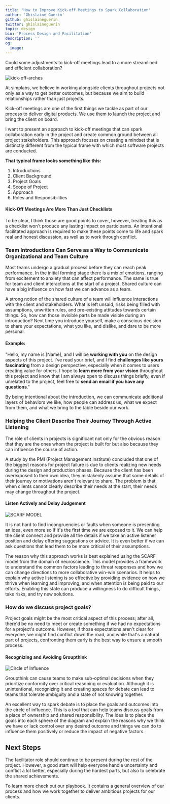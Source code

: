 ```yaml
---
title: 'How to Improve Kick-off Meetings to Spark Collaboration'
author: 'Ghislaine Guerin'
github: ghislaineguerin
twitter: ghislaineguerin
topic: design
bio: 'Process Design and Facilitation'
description: ''
og:
  image:
---
```


Could some adjustments to kick-off meetings lead to a more streamlined and efficient collaboration?
<!--break-->

![kick-off-arches](/assets/images/posts/2020-04-27-facilitate-client-onboarding/kick-off-arches.png)

At simplabs, we believe in working alongside clients throughout projects not only as a way to get better outcomes, but because we aim to build relationships rather than just projects.

Kick-off meetings are one of the first things we tackle as part of our process to deliver digital products. We use them to launch the project and bring the client on board.

I want to present an approach to kick-off meetings that can spark collaboration early in the project and create common ground between all project stakeholders. This approach focuses on creating a mindset that is distinctly different from the typical frame with which most software projects are conducted.

**That typical frame looks something like this:**

1. Introductions
2. Client Background
3. Project Goals
4. Scope of Project
5. Approach
6. Roles and Responsibilities

#### Kick-Off Meetings Are More Than Just Checklists

To be clear, I think those are good points to cover, however, treating this as a
checklist won't produce any lasting impact on participants. An intentional facilitated approach is
required to make these points come to life and spark real and honest discussion,
as well as to work through conflict.

### Team Introductions Can Serve as a Way to Communicate Organizational and Team Culture 

Most teams undergo a gradual process before they can reach peak performance. In the initial forming stage there is a mix of emotions, ranging from excitement to anxiety that can affect performance. The same is true for team and client interactions at the start of a project. Shared culture can have a big influence on how fast we can advance as a team.

A strong notion of the shared culture of a team will influence interactions with the client and stakeholders. What is left unsaid, risks being filled with assumptions, unwritten rules, and pre-existing attitudes towards certain things. So, how can those invisible parts be made visible during an introduction? Next time you introduce yourself, make a conscious decision to share your expectations, what you like, and dislike, and dare to be more personal.

#### Example:

"Hello, my name is [Name], and I will be **working with you** on the design
aspects of this project. I've read your brief, and I find **challenges like
yours fascinating** from a design perspective, especially when it comes to users
creating value for others. I hope to **learn more from your vision** throughout
this project and know that I am always open to discuss things briefly, even if
unrelated to the project, feel free to **send an email if you have any
questions**."

By being intentional about the introduction, we can communicate additional
layers of behaviors we like, how people can address us, what we expect from
them, and what we bring to the table beside our work.

### Helping the Client Describe Their Journey Through Active Listening

The role of clients in projects is significant not only for the obvious reason that they are the ones whom the project is built for but also because they can influence the course of action.

A study by the PMI (Project Management Institute) concluded that one of the biggest reasons for project failure is due to clients realizing new needs during the design and production phases. Because the client has been overexposed to their own idea, they mistakenly assume that some details of their journey or motivations aren't relevant to share. The problem is that when clients cannot clearly describe their needs at the start, their needs may change throughout the project.

#### Listen Actively and Delay Judgement

![SCARF MODEL](/assets/images/posts/2020-04-27-facilitate-client-onboarding/scarf.png)

It is not hard to find incongruencies or faults when someone is presenting an idea, even more so if it's the first time we are exposed to it. We can help the client connect and provide all the details if we take an active listener position and delay offering suggestions or advice. It is even better if we can ask questions that lead them to be more critical of their assumptions.

The reason why this approach works is best explained using the SCARF model from the domain of neuroscience. This model provides a framework to understand the common factors leading to threat responses and how we can change directions to more collaborative win-win scenarios. It helps to explain why active listening is so effective by providing evidence on how we thrive when learning and improving, and when attention is being paid to our efforts. Enabling this state can produce a willingness to do difficult things, take risks, and try new solutions.

### How do we discuss project goals?

Project goals might be the most critical aspect of this process; after all, there'd be no need to meet or create something if we had no expectations for a project's outcome. However, if those expectations aren't clear for everyone, we might find conflict down the road, and while that's a natural part of projects, confronting them early is the best way to ensure a smooth process.

#### Recognizing and Avoiding Groupthink

![Circle of Influence](/assets/images/posts/2020-04-27-facilitate-client-onboarding/circle.png)

Groupthink can cause teams to make sub-optimal decisions when they prioritize conformity over critical reasoning or evaluation. Although it is unintentional, recognizing it and creating spaces for debate can lead to teams that tolerate ambiguity and a state of not knowing together.

An excellent way to spark debate is to place the goals and outcomes into the circle of influence. This is a tool that can help teams discuss goals from a place of ownership and shared responsibility. The idea is to place the goals into each sphere of the diagram and explain the reasons why we think we have or lack control over any desired outcome and things we can do to influence them positively or reduce the impact of negative factors.

## Next Steps

The facilitator role should continue to be present during the rest of the
project. However, a good start will help everyone handle uncertainty and
conflict a lot better, especially during the hardest parts, but also to
celebrate the shared achievements.

To learn more check out our playbook. It contains a general overview of our
process and how we work together to deliver ambitious projects for our clients.
